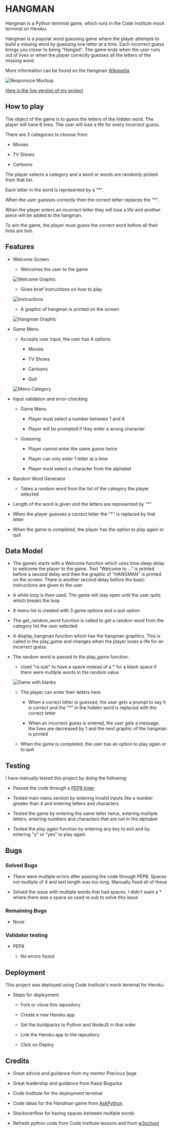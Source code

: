# HANGMAN

Hangman is a Python terminal game, which runs in the Code Institute mock terminal on Heroku.

Hangman is a popular word guessing game where the player attempts to build a missing word by guessing one letter at a time. Each incorrect guess brings you closer to being "Hanged".  The game ends when the user runs out of lives or when the player correctly guesses all the letters of the missing word.

More information can be found on the Hangman [Wikipedia](https://en.wikipedia.org/wiki/Hangman_(game))

![Responsice Mockup](https://github.com/colmhaugh/hangman-game/blob/main/images/am_i_responsive.JPG)

[Here is the live version of my project](https://hangman-cip3.herokuapp.com/)

## How to play

The object of the game is to guess the letters of the hidden word.  The player will have 6 lives.  The user will lose a life for every incorrect guess.

There are 3 categories to choose from:

* Movies

* TV Shows

* Cartoons

The player selects a category and a word or words are randomly picked from that list.

Each letter in the word is represented by a "*".

When the user guesses correctly then the correct letter replaces the "*".

When the player enters an incorrect letter they will lose a life and another piece will be added to the hangman.

To win the game, the player must guess the correct word before all their lives are lost.

## Features

* Welcome Screen

    * Welcomes the user to the game

    ![Welcome Graphic](https://github.com/colmhaugh/hangman-game/blob/main/images/Welcome_Graphic.JPG)

    * Gives brief instructions on how to play

    ![Instructions](https://github.com/colmhaugh/hangman-game/blob/main/images/Instructions.JPG)

    * A graphic of hangman is printed on the screen

    ![Hangman Graphic](https://github.com/colmhaugh/hangman-game/blob/main/images/Choice_with_hangman.JPG)

* Game Menu    

    * Accepts user input, the user has 4 options

        * Movies

        * TV Shows

        * Cartoons

        * Quit
    
    ![Menu Category](https://github.com/colmhaugh/hangman-game/blob/main/images/Menu_Category.JPG)

* Input validation and error-checking

    * Game Menu

        * Player must select a number between 1 and 4 

        * Player will be prompted if they enter a wrong character
    
    * Guessing

        * Player cannot enter the same guess twice

        * Player can only enter 1 letter at a time

        * Player must select a character from the alphabet

* Random Word Generator

    * Takes a random word from the list of the category the player selected

* Length of the word is given and the letters are represented by "*"

* When the player guesses a correct letter the "*" is replaced by that letter

* When the game is completed, the player has the option to play again or quit

## Data Model

* The games starts with a Welcome function which uses time.sleep delay to welcome the player to the game.  Text "Welcome to ..." is printed before a second delay and then the graphic of "HANGMAN" is printed on the screen.  There is another second delay before the basic instructions are given to the user

* A while loop is then used.  The game will stay open until the user quits which breaks the loop

* A menu list is created with 3 game options and a quit option

* The get_random_word function is called to get a random word from the category list the user selected

* A display_hangman function which has the hangman graphics.  This is called in the play_game and changes when the player loses a life for an incorrect guess

* The random word is passed to the play_game function.  

    * Used "re.sub" to have a space instead of a * for a blank space if there were multiple words in the random value

    ![Game with blanks](https://github.com/colmhaugh/hangman-game/blob/main/images/Game_with_blank.JPG)

    * The player can enter their letters here 

        * When a correct letter is guessed, the user gets a prompt to say it is correct and the "*" in the hidden word is replaced with the correct letter

        * When an incorrect guess is entered, the user gets a message, the lives are decreased by 1 and the next graphic of the hangman is printed

    * When the game is completed, the user has an option to play again or to quit

## Testing

I have manually tested this project by doing the following:

   * Passed the code through a [PEP8 linter](http://pep8online.com/)

   * Tested main menu section by entering invalid inputs like a number greater than 4 and entering letters and characters

   * Tested the game by entering the same letter twice, entering multiple letters, entering numbers and characters that are not in the alphabet

   * Tested the play again function by entering any key to exit and by entering "y" or "yes" to play again

## Bugs

### Solved Bugs

* There were multiple errors after passing the code through PEP8.  Spaces not multiple of 4 and text length was too long.  Manually fixed all of these

* Solved the issue with multiple words that had spaces.  I didn't want a * where there was a space so used re.sub to solve this issue

### Remaining Bugs

* None

### Validator testing

* PEP8

    * No errors found

## Deployment

This project was deployed using Code Institute's mock terminal for Heroku.

   * Steps for deployment:

       * Fork or clone this repository

       * Create a new Heroku app

       * Set the buildpacks to Python and NodeJS in that order

       * Link the Heroku app to the repository

       * Click on Deploy

## Credits

* Great advice and guidance from my mentor Precious Ijege

* Great leadership and guidance from Kasia Bogucka

* Code Institute for the deployment terminal

* Code ideas for the Handman game from [AskPython](https://www.askpython.com/python/examples/hangman-game-in-python)

* Stackoverflow for having spaces between multiple words

* Refresh python code from Code Institute lessons and from [w3school](https://www.w3schools.com)